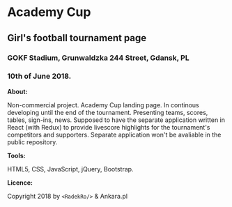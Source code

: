 # Academy Cup
## Girl's football tournament page
### GOKF Stadium, Grunwaldzka 244 Street, Gdansk, PL
### 10th of June 2018.

__About:__

Non-commercial project. Academy Cup landing page. In continous developing until the end of the tournament.
Presenting teams, scores, tables, sign-ins, news. Supposed to have the separate application written in React (with Redux)
to provide livescore highlights for the tournament's competitors and supporters. Separate application 
won't be avaliable in the public repository.

__Tools:__

HTML5, CSS, JavaScript, jQuery, Bootstrap.

__Licence:__

Copyright 2018 by `<RadekRo/>` & Ankara.pl
